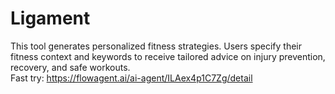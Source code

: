 # Ligament
This tool generates personalized fitness strategies. Users specify their fitness context and keywords to receive tailored advice on injury prevention, recovery, and safe workouts.
<br>
Fast try: https://flowagent.ai/ai-agent/ILAex4p1C7Zg/detail
